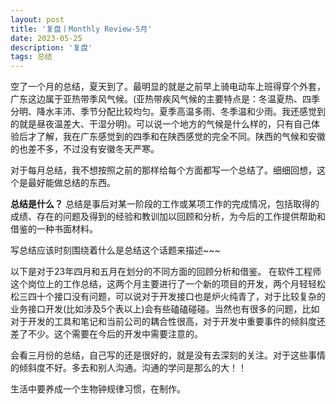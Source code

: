 ```yaml
---
layout: post
title: '复盘丨Monthly Review-5月'
date: 2023-05-25
description: '复盘'
tags: 总结
---  
```


空了一个月的总结，夏天到了。最明显的就是之前早上骑电动车上班得穿个外套，广东这边属于亚热带季风气候。(亚热带疾风气候的主要特点是：冬温夏热、四季分明、降水丰沛、季节分配比较均匀。夏季高温多雨、冬季温和少雨。我还感觉到的就是昼夜温差大、干湿分明)。可以说一个地方的气候是什么样的，只有自己体验后才了解，我在广东感觉到的四季和在陕西感觉的完全不同。陕西的气候和安徽的也差不多，不过没有安徽冬天严寒。

对于每月总结，我不想按照之前的那样给每个方面都写一个总结了。细细回想，这个是最好能做总结的东西。

**总结是什么？**
总结是事后对某一阶段的工作或某项工作的完成情况，包括取得的成绩、存在的问题及得到的经验和教训加以回顾和分析，为今后的工作提供帮助和借鉴的一种书面材料。

写总结应该时刻围绕着什么是总结这个话题来描述~~~

以下是对于23年四月和五月在划分的不同方面的回顾分析和借鉴。
在软件工程师这个岗位上的工作总结，这两个月主要进行了一个新的项目的开发，两个月轻轻松松三四十个接口没有问题，可以说对于开发接口也是炉火纯青了，对于比较复杂的业务接口开发(比如涉及5个表以上)会有些磕磕碰碰。当然也有很多的问题，比如对于开发的工具和笔记和当前公司的耦合性很高，对于开发中重要事件的倾斜度还差了不少。这个需要在今后的开发中需要注意的。

会看三月份的总结，自己写的还是很好的，就是没有去深刻的关注。对于这些事情的倾斜度不好。多去和别人沟通。沟通的学问是那么的大！！

生活中要养成一个生物钟规律习惯，在制作。
